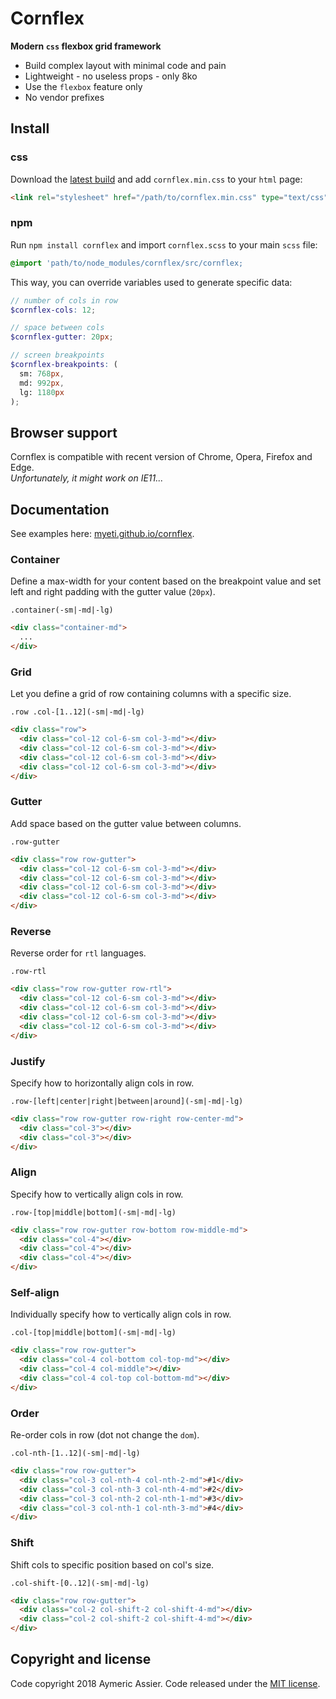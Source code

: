 # Cornflex

**Modern `css` flexbox grid framework**
- Build complex layout with minimal code and pain
- Lightweight - no useless props - only 8ko
- Use the `flexbox` feature only
- No vendor prefixes


## Install


### css

Download the [latest build](https://github.com/myeti/cornflex/releases) and add `cornflex.min.css` to your `html` page:

```html
<link rel="stylesheet" href="/path/to/cornflex.min.css" type="text/css" >
```

### npm

Run `npm install cornflex` and import `cornflex.scss` to your main `scss` file:

```scss
@import 'path/to/node_modules/cornflex/src/cornflex;
```

This way, you can override variables used to generate specific data:

```scss
// number of cols in row
$cornflex-cols: 12;

// space between cols
$cornflex-gutter: 20px;

// screen breakpoints
$cornflex-breakpoints: (
  sm: 768px,
  md: 992px,
  lg: 1180px
);
```


## Browser support

Cornflex is compatible with recent version of Chrome, Opera, Firefox and Edge.<br>
*Unfortunately, it might work on IE11...*


## Documentation

See examples here: [myeti.github.io/cornflex](https://myeti.github.io/cornflex).

### Container

Define a max-width for your content based on the breakpoint value and set left and right padding with the gutter value (`20px`).

```
.container(-sm|-md|-lg)
```

```html
<div class="container-md">
  ...
</div>
```

### Grid

Let you define a grid of row containing columns with a specific size.

```
.row .col-[1..12](-sm|-md|-lg)
```

```html
<div class="row">
  <div class="col-12 col-6-sm col-3-md"></div>
  <div class="col-12 col-6-sm col-3-md"></div>
  <div class="col-12 col-6-sm col-3-md"></div>
  <div class="col-12 col-6-sm col-3-md"></div>
</div>
```

### Gutter

Add space based on the gutter value between columns.

```
.row-gutter
```

```html
<div class="row row-gutter">
  <div class="col-12 col-6-sm col-3-md"></div>
  <div class="col-12 col-6-sm col-3-md"></div>
  <div class="col-12 col-6-sm col-3-md"></div>
  <div class="col-12 col-6-sm col-3-md"></div>
</div>
```

### Reverse

Reverse order for `rtl` languages.

```
.row-rtl
```

```html
<div class="row row-gutter row-rtl">
  <div class="col-12 col-6-sm col-3-md"></div>
  <div class="col-12 col-6-sm col-3-md"></div>
  <div class="col-12 col-6-sm col-3-md"></div>
  <div class="col-12 col-6-sm col-3-md"></div>
</div>
```

### Justify

Specify how to horizontally align cols in row.

```
.row-[left|center|right|between|around](-sm|-md|-lg)
```

```html
<div class="row row-gutter row-right row-center-md">
  <div class="col-3"></div>
  <div class="col-3"></div>
</div>
```

### Align

Specify how to vertically align cols in row.

```
.row-[top|middle|bottom](-sm|-md|-lg)
```

```html
<div class="row row-gutter row-bottom row-middle-md">
  <div class="col-4"></div>
  <div class="col-4"></div>
  <div class="col-4"></div>
</div>
```

### Self-align

Individually specify how to vertically align cols in row.

```
.col-[top|middle|bottom](-sm|-md|-lg)
```

```html
<div class="row row-gutter">
  <div class="col-4 col-bottom col-top-md"></div>
  <div class="col-4 col-middle"></div>
  <div class="col-4 col-top col-bottom-md"></div>
</div>
```

### Order

Re-order cols in row (dot not change the `dom`).

```
.col-nth-[1..12](-sm|-md|-lg)
```

```html
<div class="row row-gutter">
  <div class="col-3 col-nth-4 col-nth-2-md">#1</div>
  <div class="col-3 col-nth-3 col-nth-4-md">#2</div>
  <div class="col-3 col-nth-2 col-nth-1-md">#3</div>
  <div class="col-3 col-nth-1 col-nth-3-md">#4</div>
</div>
```

### Shift

Shift cols to specific position based on col's size.

```
.col-shift-[0..12](-sm|-md|-lg)
```

```html
<div class="row row-gutter">
  <div class="col-2 col-shift-2 col-shift-4-md"></div>
  <div class="col-2 col-shift-2 col-shift-4-md"></div>
</div>
```


## Copyright and license

Code copyright 2018 Aymeric Assier. Code released under the [MIT license](https://github.com/myeti/cornflex/blob/master/LICENSE).